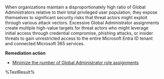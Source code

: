 When organizations maintain a disproportionately high ratio of Global Administrators relative to their total privileged user population, they expose themselves to significant security risks that threat actors might exploit through various attack vectors. Excessive Global Administrator assignments create multiple high-value targets for threat actors who might leverage initial access through credential compromise, phishing attacks, or insider threats to gain unrestricted access to the entire Microsoft Entra ID tenant and connected Microsoft 365 services. 

**Remediation action**

- [Minimize the number of Global Administrator role assignments](https://learn.microsoft.com/entra/identity/role-based-access-control/best-practices?wt.mc_id=zerotrustrecommendations_automation_content_cnl_csasci#5-limit-the-number-of-global-administrators-to-less-than-5)
<!--- Results --->
%TestResult%

